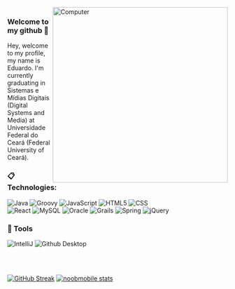 <img src="https://raw.githubusercontent.com/MicaelliMedeiros/micaellimedeiros/master/image/computer-illustration.png" min-width="400px" max-width="400px" width="400px" align="right" alt="Computer">

### Welcome to my github 💫
Hey, welcome to my profile, my name is Eduardo. I'm currently graduating in Sistemas e Mídias Digitais (Digital Systems and Media) at Universidade Federal do Ceará (Federal University of Ceará).

### :clipboard: Technologies:

  ![Java](https://img.shields.io/badge/Java-ED8B00?style=for-the-badge&logo=java&logoColor=white)
  ![Groovy](https://img.shields.io/badge/Groovy-1572B6?style=for-the-badge&logo=apache-groovy&logoColor=white)
  ![JavaScript](https://img.shields.io/badge/JavaScript-F7DF1E?style=for-the-badge&logo=javascript&logoColor=black)
  ![HTML5](https://img.shields.io/badge/HTML5-E34F26?style=for-the-badge&logo=html5&logoColor=white)
  ![CSS](https://img.shields.io/badge/CSS3-1572B6?style=for-the-badge&logo=css3&logoColor=white)  
  ![React](https://img.shields.io/badge/react%20-%2320232a.svg?&style=for-the-badge&logo=react&logoColor=%2361DAFB)
  ![MySQL](https://img.shields.io/badge/MySQL-00000F?style=for-the-badge&logo=mysql&logoColor=white)
  ![Oracle](https://img.shields.io/badge/Oracle-E34F26?style=for-the-badge&logo=Oracle&logoColor=white)
  ![Grails](https://img.shields.io/badge/Grails-F6AF6D?style=for-the-badge&logo=ruby-on-rails&logoColor=white)
  ![Spring](https://img.shields.io/badge/Spring-6AAD3D?style=for-the-badge&logo=spring&logoColor=white)
  ![jQuery](https://img.shields.io/badge/jQuery-1E2E3B?style=for-the-badge&logo=jquery&logoColor=white)

### 🚀 Tools

  ![IntelliJ](https://img.shields.io/badge/IntelliJ-000000?style=for-the-badge&logo=intellij-idea&logoColor=blue)
  ![Github Desktop](https://img.shields.io/badge/GitHub_Desktop-gray?style=for-the-badge&logo=github&logoColor=purple)

<br/>

  
<br/>

[![GitHub Streak](http://github-readme-streak-stats.herokuapp.com?user=noobmobile&theme=tokyonight&fire=DD6400&ring=DD6400&currStreakNum=DD985F&stroke=484848)](https://git.io/streak-stats)
[![noobmobile stats](https://github-readme-stats.vercel.app/api?username=noobmobile&layout=compact&theme=tokyonight&hide_title=true&show_icons=true&count_private=true)](https://github.com/noobmobile/)
